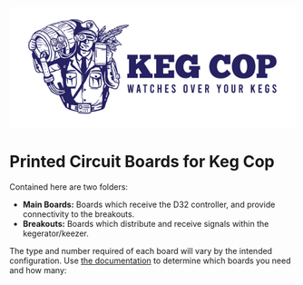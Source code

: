 [![Keg Cop Logo](https://github.com/lbussy/keg-cop/raw/master/logos/readmeheader.jpg "Keg Cop")](http://www.kegcop.com/)

# Printed Circuit Boards for Keg Cop

Contained here are two folders:

- **Main Boards:** Boards which receive the D32 controller, and provide connectivity to the breakouts.
- **Breakouts:** Boards which distribute and receive signals within the kegerator/keezer.

The type and number required of each board will vary by the intended configuration.  Use [the documentation](https://docs.kegcop.com) to determine which boards you need and how many:

